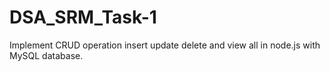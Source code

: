 # DSA_SRM_Task-1
Implement CRUD operation insert update delete and view all in node.js with MySQL database.
